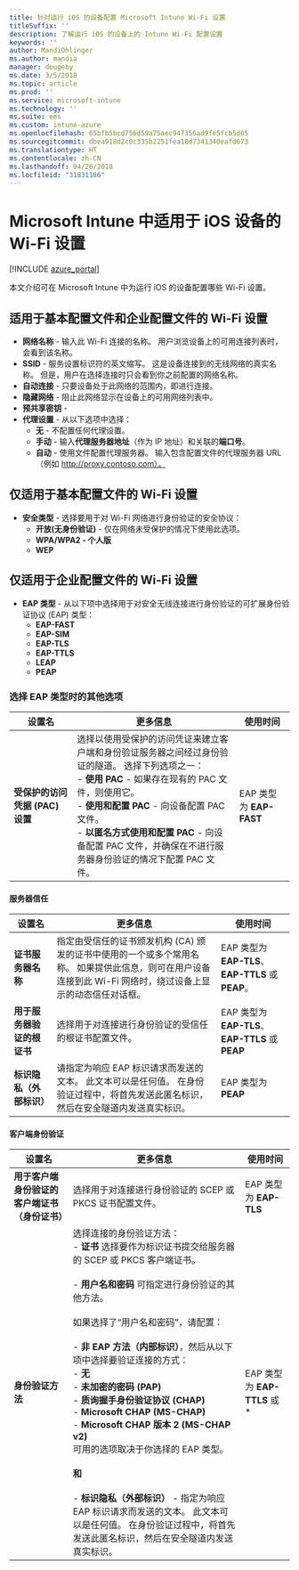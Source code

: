 ```yaml
---
title: 针对运行 iOS 的设备配置 Microsoft Intune Wi-Fi 设置
titleSuffix: ''
description: 了解运行 iOS 的设备上的 Intune Wi-Fi 配置设置
keywords: ''
author: MandiOhlinger
ms.author: mandia
manager: dougeby
ms.date: 3/5/2018
ms.topic: article
ms.prod: ''
ms.service: microsoft-intune
ms.technology: ''
ms.suite: ems
ms.custom: intune-azure
ms.openlocfilehash: 65bfb5bcd756d59a75aec947356ad9fe5fcb5d05
ms.sourcegitcommit: dbea918d2c0c335b2251fea18d7341340eafd673
ms.translationtype: HT
ms.contentlocale: zh-CN
ms.lasthandoff: 04/26/2018
ms.locfileid: "31831186"
---
```

# <a name="wi-fi-settings-for-ios-devices-in-microsoft-intune"></a>Microsoft Intune 中适用于 iOS 设备的 Wi-Fi 设置

[!INCLUDE [azure_portal](./includes/azure_portal.md)]

本文介绍可在 Microsoft Intune 中为运行 iOS 的设备配置哪些 Wi-Fi 设置。

## <a name="wi-fi-settings-for-basic-and-enterprise-profiles"></a>适用于基本配置文件和企业配置文件的 Wi-Fi 设置

- **网络名称** - 输入此 Wi-Fi 连接的名称。 用户浏览设备上的可用连接列表时，会看到该名称。
- **SSID** - 服务设置标识符的英文缩写。 这是设备连接到的无线网络的真实名称。 但是，用户在选择连接时只会看到你之前配置的网络名称。
- **自动连接** - 只要设备处于此网络的范围内，即进行连接。
- **隐藏网络** - 阻止此网络显示在设备上的可用网络列表中。
- **预共享密钥** - 
- **代理设置** - 从以下选项中选择：
    - **无** - 不配置任何代理设置。
    - **手动** - 输入**代理服务器地址**（作为 IP 地址）和关联的**端口号**。
    - **自动** - 使用文件配置代理服务器。 输入包含配置文件的代理服务器 URL（例如 http://proxy.contoso.com）。

## <a name="wi-fi-settings-for-basic-profiles-only"></a>仅适用于基本配置文件的 Wi-Fi 设置

- **安全类型** - 选择要用于对 Wi-Fi 网络进行身份验证的安全协议：
    - **开放(无身份验证)** - 仅在网络未受保护的情况下使用此选项。
    - **WPA/WPA2 - 个人版**
    - **WEP**

## <a name="wi-fi-settings-for-enterprise-profiles-only"></a>仅适用于企业配置文件的 Wi-Fi 设置

- **EAP 类型** - 从以下项中选择用于对安全无线连接进行身份验证的可扩展身份验证协议 (EAP) 类型：
    - **EAP-FAST**
    - **EAP-SIM**
    - **EAP-TLS**
    - **EAP-TTLS**
    - **LEAP**
    - **PEAP**

### <a name="further-options-when-you-choose-an-eap-type"></a>选择 EAP 类型时的其他选项


|设置名|更多信息|使用时间|
|--------------|-------------|----------|
|**受保护的访问凭据 (PAC) 设置**|选择以使用受保护的访问凭证来建立客户端和身份验证服务器之间经过身份验证的隧道。 选择下列选项之一：<br>- **使用 PAC** - 如果存在现有的 PAC 文件，则使用它。<br>- **使用和配置 PAC** - 向设备配置 PAC 文件。<br>- **以匿名方式使用和配置 PAC** - 向设备配置 PAC 文件，并确保在不进行服务器身份验证的情况下配置 PAC 文件。|EAP 类型为 **EAP-FAST**|

#### <a name="server-trust"></a>服务器信任


|设置名|更多信息|使用时间|
|--------------|-------------|----------|
|**证书服务器名称**|指定由受信任的证书颁发机构 (CA) 颁发的证书中使用的一个或多个常用名称。 如果提供此信息，则可在用户设备连接到此 Wi-Fi 网络时，绕过设备上显示的动态信任对话框。|EAP 类型为 **EAP-TLS**、**EAP-TTLS** 或 **PEAP**。|
|**用于服务器验证的根证书**|选择用于对连接进行身份验证的受信任的根证书配置文件。 |EAP 类型为 **EAP-TLS**、**EAP-TTLS** 或 **PEAP**|
|**标识隐私（外部标识）**|请指定为响应 EAP 标识请求而发送的文本。 此文本可以是任何值。 在身份验证过程中，将首先发送此匿名标识，然后在安全隧道内发送真实标识。|EAP 类型为 **PEAP**|


#### <a name="client-authentication"></a>客户端身份验证


|                                     设置名                                     |                                                                                                                                                                                                                                                                                                                                                                                                                                                                                                                                                                       更多信息                                                                                                                                                                                                                                                                                                                                                                                                                                                                                                                                                                       |                  使用时间                  |
|--------------------------------------------------------------------------------------|--------------------------------------------------------------------------------------------------------------------------------------------------------------------------------------------------------------------------------------------------------------------------------------------------------------------------------------------------------------------------------------------------------------------------------------------------------------------------------------------------------------------------------------------------------------------------------------------------------------------------------------------------------------------------------------------------------------------------------------------------------------------------------------------------------------------------------------------------------------------------------------------------------------------------------------------------------------------------------------------------------------------------------------------------------------------------------------------------------------------------------------------------------------|--------------------------------------------|
| <strong>用于客户端身份验证的客户端证书（身份证书）</strong> |                                                                                                                                                                                                                                                                                                                                                                                                                                                                                                                                       选择用于对连接进行身份验证的 SCEP 或 PKCS 证书配置文件。                                                                                                                                                                                                                                                                                                                                                                                                                                                                                                                                       |    EAP 类型为 <strong>EAP-TLS</strong>    |
|                        <strong>身份验证方法</strong>                        | 选择连接的身份验证方法：<br>- <strong>证书</strong> 选择要作为标识证书提交给服务器的 SCEP 或 PKCS 客户端证书。<br><br>- <strong>用户名和密码</strong> 可指定进行身份验证的其他方法。 <br><br>如果选择了“用户名和密码”，请配置：<br><br>-  <strong>非 EAP 方法（内部标识）</strong>，然后从以下项中选择要验证连接的方式：<br>- <strong>无</strong><br>- <strong>未加密的密码 (PAP)</strong><br>- <strong>质询握手身份验证协议 (CHAP)</strong><br>- <strong>Microsoft CHAP (MS-CHAP)</strong><br>- <strong>Microsoft CHAP 版本 2 (MS-CHAP v2)</strong><br>可用的选项取决于你选择的 EAP 类型。<br><br><strong>和</strong><br><br>- <strong>标识隐私（外部标识）</strong> - 指定为响应 EAP 标识请求而发送的文本。 此文本可以是任何值。 在身份验证过程中，将首先发送此匿名标识，然后在安全隧道内发送真实标识。 | EAP 类型为 <strong>EAP-TTLS</strong> 或 * |

